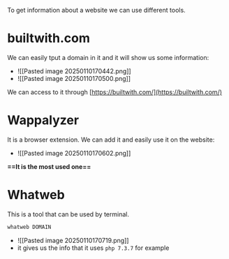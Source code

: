 To get information about a website we can use different tools.

# builtwith.com
We can easily tput a domain in it and it will show us some information:
- ![[Pasted image 20250110170442.png]]
- ![[Pasted image 20250110170500.png]]


We can access to it through [https://builtwith.com/](https://builtwith.com/)


# Wappalyzer
It is a browser extension.
We can add it and easily use it on the website:
- ![[Pasted image 20250110170602.png]]

**==It is the most used one==**



# Whatweb
This is a tool that can be used by terminal.

```bash
whatweb DOMAIN
```
- ![[Pasted image 20250110170719.png]]
- it gives us the info that it uses `php 7.3.7` for example

